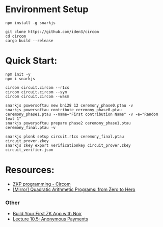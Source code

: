 

# Environment Setup

```
npm install -g snarkjs

git clone https://github.com/iden3/circom
cd circom
cargo build --release
```

# Quick Start:

```
npm init -y
npm i snarkjs

circom circuit.circom --r1cs
circom circuit.circom --sym
circom circuit.circom --wasm

snarkjs powersoftau new bn128 12 ceremony_phase0.ptau -v 
snarkjs powersoftau contribute ceremony_phase0.ptau ceremony_phase1.ptau --name="First contribution Name" -v -e="Random text 1"
snarkjs powersoftau prepare phase2 ceremony_phase1.ptau ceremony_final.ptau -v

snarkjs plonk setup circuit.r1cs ceremony_final.ptau circuit_prover.zkey
snarkjs zkey export verificationkey circuit_prover.zkey circuit_verifier.json
```

# Resources:

- [ZKP programming - Circom](https://www.youtube.com/watch?v=fHbJdNFOpzE&list=PLfDAFuuOdPbX3xRi2eiF9zsukcjrbNLRp&index=1)
- [[Mirror] Quadratic Arithmetic Programs: from Zero to Hero](https://vitalik.eth.limo/general/2016/12/10/qap.html)

### Other

- [Build Your First ZK App with Noir](https://youtu.be/06INZUM5Ca8)
- [Lecture 10.5: Anonymous Payments](https://youtu.be/Z0s4W3UBxM8)